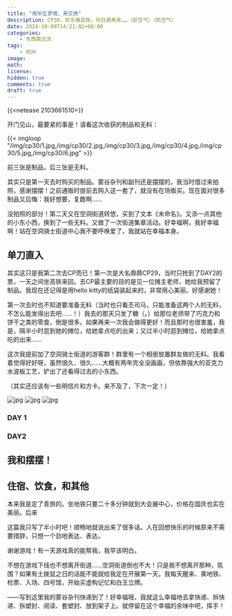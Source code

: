 ```yaml
---
title: "用毕生梦境，来交换"
description: CP30，欢乐难具陈，何日君再来……（抓空气）（抓空气）
date: 2024-10-09T14:21:02+08:00
categories:
    - 东西南北流
tags:
    - 杭州
image: 
math: 
license: 
hidden: true
comments: true
draft: true
---
```


{{<netease 2103661510>}}

开门见山，最要紧的事是！请看这次收获的制品和无料：

{{< imgloop "/img/cp30/1.jpg,/img/cp30/2.jpg,/img/cp30/3.jpg,/img/cp30/4.jpg,/img/cp30/5.jpg,/img/cp30/6.jpg" >}}

 <figcaption>前三张是制品，后三张是无料。</figcaption>

其实只是第一天去时购买的制品。雾谷杂刊和副刊还是摆摆的，我当时借过来拍照，感谢摆摆！之前通贩时提前去购入这一套了，就没有在场贩买。现在面对很多制品又后悔：我好想要，复数啊……

没拍照的部分！第二天又在空洞街道转悠，买到了文本《未命名》。又添一点其他的小东小西，换到了一些无料。又做了一次街道集章活动。好幸福啊，我好幸福啊！站在空洞骑士街道中心我不要呼唤爱了，我就站在幸福本身。

## 单刀直入

其实这只是我第二次去CP而已！第一次是大名鼎鼎CP29，当时只抢到了DAY2的票，一天之间坐高铁来回。去CP最主要的目的是见一位摊主老师，她给我预留了制品。我现在还记得是用hello kitty的纸袋装起来的，非常用心美丽。好感谢她！

第一次去时也不知道要准备无料（当时也只看丕司马，只能准备这两个人的无料，不怎么能发得出去吧……！）我去的那天只发了糖（。）给那位老师带了巧克力和饼干之类的零食，倒是很多。如果再来一次我会做得更好！而且那时也很害羞，我是，隔半小时逛到她的摊位，给她拿点吃的出来；又过半小时逛到摊位，给她拿点吃的出来……

这次我提前加了空洞骑士街道的游客群！群里有一个相册放置群友做的无料。我看着觉得好好呀，虽然很久、很久……大概有两年完全没画画，但依靠强大的亚克力水波板工艺，铲出了还看得过去的小东西。

（其实还应该有一些明信片和方卡。来不及了，下次一定！）

<gallery>
    <img src="/img/cp30/8.jpg" alt="jpg">
    <img src="/img/cp30/9.jpg" alt="jpg">
    <img src="/img/cp30/7.jpg" alt="jpg">

</gallery>





### DAY 1



### DAY2



## 我和摆摆！



## 住宿、饮食，和其他

本来我是定了青旅的。坐地铁只要二十多分钟就到大会展中心，价格在国庆也实在美丽。后来

这篇我只写了半小时吧！顺畅地就说出来了很多话。人在回想快乐的时候原来不需要措辞，只想一个劲地表达、表达。

谢谢游戏！有一天游戏真的能帮我，我早该明白。

不想在游戏下线也不想离开街道……空洞街道倒也不大！只是我不想离开那种，氛围？如果有土拨鼠之日的话能不能就给我定在开展第一天。我每天醒来、乘地铁、检票、入场、四号馆，开始买虚构记忆和白王立牌。

——写到这里我的雾谷杂刊快递到了！好幸福哦，我就这么幸福地去拿快递、拆快递、拆塑封、阅读、套塑封、放到架子上。就停留在这个幸福的余味中吧，挥手！
